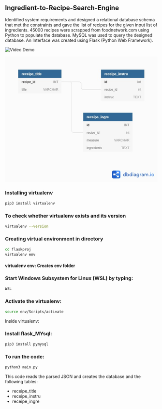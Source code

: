 ## Ingredient-to-Recipe-Search-Engine

Identified system requirements and designed a relational database schema that met the constraints and gave the list of recipes for the given input list of ingredients. 45000 recipes were scrapped from foodnetwork.com using Python to populate the database. MySQL was used to query the designed database. An Interface was created using Flask (Python Web Framework).

![Video Demo](https://youtu.be/b1KRo5usTh4)

![DB Schema](https://github.com/itsaditi/Ingredient-to-Recipe-Search-Engine/blob/main/DB_Schema.jpeg)
### Installing virtualenv
```bash
pip3 install virtualenv
```

### To check whether virtualenv exists and its version
```bash
virtualenv --version
```

### Creating virtual environment in directory
```bash
cd flaskproj
virtualenv env
```

#### virtualenv env: Creates env folder

### Start Windows Subsystem for Linux (WSL) by typing:
```bash
WSL
```

### Activate the virtualenv:
```bash
source env/Scripts/activate
```
Inside virtualenv:

### Install flask_MYsql:
```bash
pip3 install pymysql
```

### To run the code: 
```bash
python3 main.py
```

This code reads the parsed JSON and creates the database and the following tables:
* receipe_title
* receipe_instru
* receipe_ingre
